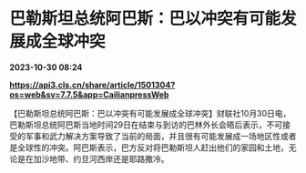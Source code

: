 # 巴勒斯坦总统阿巴斯：巴以冲突有可能发展成全球冲突

**2023-10-30 08:24**

**https://api3.cls.cn/share/article/1501304?os=web&sv=7.7.5&app=CailianpressWeb**

【巴勒斯坦总统阿巴斯：巴以冲突有可能发展成全球冲突】财联社10月30日电，巴勒斯坦总统阿巴斯当地时间29日在结束与到访的巴林外长会晤后表示，不可接受的军事和武力解决方案导致了当前的局面，并且很有可能发展成一场地区性或者是全球性的冲突。阿巴斯表示，巴方反对将巴勒斯坦人赶出他们的家园和土地，无论是在加沙地带、约旦河西岸还是耶路撒冷。